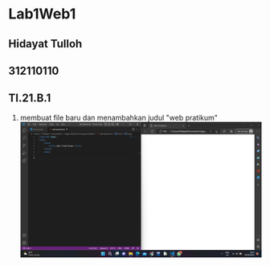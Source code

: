 # Lab1Web1
## Hidayat Tulloh
## 312110110
## TI.21.B.1

1. membuat file baru dan menambahkan judul "web pratikum"
![img](SS/ss1.png)